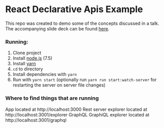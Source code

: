 # React Declarative Apis Example

This repo was created to demo some of the concepts discussed in a talk.
The accompanying slide deck can be found [here](http://slides.com/wdoug/react-declarative-apis).

### Running:
1. Clone project
2. Install [node.js](nodejs.org) (7.5)
3. Install [yarn](https://yarnpkg.com/en/docs/install)
4. `cd` to directory
5. Install dependencies with `yarn`
6. Run with `yarn start` (optionally run `yarn run start:watch-server` for restarting the server on server file changes)

### Where to find things that are running
App located at http://localhost:3000
Rest server explorer located at http://localhost:3001/explorer
GraphQL GraphiQL explorer located at http://localhost:3001/graphql
